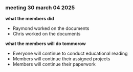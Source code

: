 ### meeting 30 march 04 2025
**what the members did**
- Raymond worked on the documents
- Chris worked on the documents

**what the members will do tommorow**
- Everyone will continue to conduct educational reading
- Members will continue their assigned projects 
- Members will continue their paperwork
